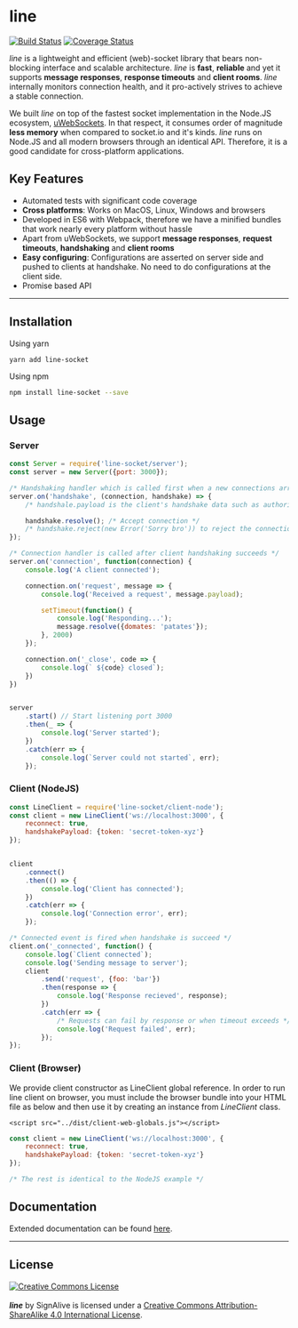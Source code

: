 
line
=====

[![Build Status](https://travis-ci.org/signalive/line.svg?branch=master)](https://travis-ci.org/signalive/line)
[![Coverage Status](https://coveralls.io/repos/github/signalive/line/badge.svg?branch=master)](https://coveralls.io/github/signalive/line?branch=master)

*line* is a lightweight and efficient (web)-socket library that bears non-blocking interface and scalable architecture.  *line* is **fast**, **reliable** and yet it supports **message responses**, **response timeouts** and **client rooms**. *line* internally monitors connection health, and it pro-actively strives to achieve a stable connection.

We built *line* on top of the fastest socket implementation in the Node.JS ecosystem, [uWebSockets](https://github.com/uWebSockets/uWebSockets). In that respect, it consumes order of magnitude **less memory** when compared to socket.io and it's kinds. *line* runs on Node.JS and all modern browsers through an identical API. Therefore, it is a good candidate for cross-platform applications.

Key Features
------------
 - Automated tests with significant code coverage
 - **Cross platforms**: Works on MacOS, Linux, Windows and browsers
 - Developed in ES6 with Webpack, therefore we have a minified bundles that work nearly every platform without hassle
 - Apart from uWebSockets, we support **message responses**, **request timeouts**, **handshaking** and **client rooms**
 - **Easy configuring**: Configurations are asserted on server side and pushed to clients at handshake. No need to do configurations at the client side.
 - Promise based API


----------

Installation
--------
Using yarn
```
yarn add line-socket
```
Using npm
```sh
npm install line-socket --save
```


Usage
-------------

### Server
```js
const Server = require('line-socket/server');
const server = new Server({port: 3000});

/* Handshaking handler which is called first when a new connections arrives */
server.on('handshake', (connection, handshake) => {
	/* handshale.payload is the client's handshake data such as authorization token etc... */

    handshake.resolve(); /* Accept connection */
    /* handshake.reject(new Error('Sorry bro')) to reject the connection */
});

/* Connection handler is called after client handshaking succeeds */
server.on('connection', function(connection) {
    console.log('A client connected');

    connection.on('request', message => {
        console.log('Received a request', message.payload);

        setTimeout(function() {
            console.log('Responding...');
            message.resolve({domates: 'patates'});
        }, 2000)
    });

    connection.on('_close', code => {
        console.log(` ${code} closed`);
    })
})


server
    .start() // Start listening port 3000
    .then(_ => {
        console.log('Server started');
    })
    .catch(err => {
        console.log(`Server could not started`, err);
    });
```


### Client (NodeJS)
```js
const LineClient = require('line-socket/client-node');
const client = new LineClient('ws://localhost:3000', {
    reconnect: true,
    handshakePayload: {token: 'secret-token-xyz'}
});


client
    .connect()
    .then(() => {
        console.log('Client has connected');
    })
    .catch(err => {
        console.log('Connection error', err);
    });

/* Connected event is fired when handshake is succeed */
client.on('_connected', function() {
    console.log(`Client connected`);
    console.log('Sending message to server');
    client
        .send('request', {foo: 'bar'})
        .then(response => {
            console.log('Response recieved', response);
        })
        .catch(err => {
	        /* Requests can fail by response or when timeout exceeds */
	        console.log('Request failed', err);
        });
});

```




### Client (Browser)
We provide client constructor as LineClient global reference. In order to run line client on browser, you must include the browser bundle into your HTML file as below and then use it by creating an instance from *LineClient* class.
```
<script src="../dist/client-web-globals.js"></script>
```

```js
const client = new LineClient('ws://localhost:3000', {
    reconnect: true,
    handshakePayload: {token: 'secret-token-xyz'}
});

/* The rest is identical to the NodeJS example */

```


Documentation
---------------

Extended documentation can be found [here](https://signalive.github.io/line).

-----------
License
------------

<a rel="license" href="http://creativecommons.org/licenses/by-sa/4.0/"><img alt="Creative Commons License" style="border-width:0" src="https://i.creativecommons.org/l/by-sa/4.0/88x31.png" /></a><br /><br /><span xmlns:dct="http://purl.org/dc/terms/" property="dct:title">***line***</span> by <span xmlns:cc="http://creativecommons.org/ns#" property="cc:attributionName">SignAlive</span> is licensed under a <a rel="license" href="http://creativecommons.org/licenses/by-sa/4.0/">Creative Commons Attribution-ShareAlike 4.0 International License</a>.